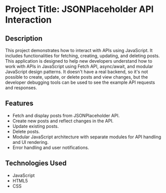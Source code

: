 # Project Title: JSONPlaceholder API Interaction

## Description
This project demonstrates how to interact with APIs using JavaScript. It includes functionalities for fetching, creating, updating, and deleting posts. This application is designed to help new developers understand how to work with APIs in JavaScript using Fetch API, async/await, and modular JavaScript design patterns. It doesn't have a real backend, so it's not possible to create, update, or delete posts and view changes, but the developer debugging tools can be used to see the example API requests and responses.

## Features
- Fetch and display posts from JSONPlaceholder API.
- Create new posts and reflect changes in the API.
- Update existing posts.
- Delete posts.
- Modular JavaScript architecture with separate modules for API handling and UI rendering.
- Error handling and user notifications.

## Technologies Used
- JavaScript
- HTML5
- CSS